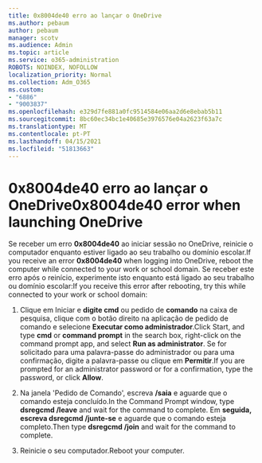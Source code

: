 ```yaml
---
title: 0x8004de40 erro ao lançar o OneDrive
ms.author: pebaum
author: pebaum
manager: scotv
ms.audience: Admin
ms.topic: article
ms.service: o365-administration
ROBOTS: NOINDEX, NOFOLLOW
localization_priority: Normal
ms.collection: Adm_O365
ms.custom:
- "6886"
- "9003837"
ms.openlocfilehash: e329d7fe881a0fc9514584e06aa2d6e8ebab5b11
ms.sourcegitcommit: 8bc60ec34bc1e40685e3976576e04a2623f63a7c
ms.translationtype: MT
ms.contentlocale: pt-PT
ms.lasthandoff: 04/15/2021
ms.locfileid: "51813663"
---
```

# <a name="0x8004de40-error-when-launching-onedrive"></a><span data-ttu-id="46779-102">0x8004de40 erro ao lançar o OneDrive</span><span class="sxs-lookup"><span data-stu-id="46779-102">0x8004de40 error when launching OneDrive</span></span>

<span data-ttu-id="46779-103">Se receber um erro **0x8004de40** ao iniciar sessão no OneDrive, reinicie o computador enquanto estiver ligado ao seu trabalho ou domínio escolar.</span><span class="sxs-lookup"><span data-stu-id="46779-103">If you receive an error **0x8004de40** when  logging into OneDrive, reboot the computer while connected to your work or school domain.</span></span> <span data-ttu-id="46779-104">Se receber este erro após o reinício, experimente isto enquanto está ligado ao seu trabalho ou domínio escolar:</span><span class="sxs-lookup"><span data-stu-id="46779-104">If you receive this error after rebooting, try this while connected to your work or school domain:</span></span>

1. <span data-ttu-id="46779-105">Clique em Iniciar e **digite cmd** ou pedido de **comando**  na caixa de pesquisa, clique com o botão direito na aplicação de pedido de comando e selecione  **Executar como administrador**.</span><span class="sxs-lookup"><span data-stu-id="46779-105">Click Start, and type **cmd** or **command prompt**  in the search  box, right-click on the command prompt app, and select  **Run as administrator**.</span></span> <span data-ttu-id="46779-106">Se for solicitado para uma palavra-passe do administrador ou para uma confirmação, digite a palavra-passe ou clique em **Permitir**.</span><span class="sxs-lookup"><span data-stu-id="46779-106">If you are prompted for an administrator password or for a confirmation, type the password, or click **Allow**.</span></span>  

2. <span data-ttu-id="46779-107">Na janela 'Pedido de Comando', escreva **/saia**  e aguarde que o comando esteja concluído.</span><span class="sxs-lookup"><span data-stu-id="46779-107">In the Command Prompt window, type **dsregcmd /leave**  and wait for the command to complete.</span></span> <span data-ttu-id="46779-108">Em **seguida, escreva dsregcmd /junte-se** e aguarde que o comando esteja completo.</span><span class="sxs-lookup"><span data-stu-id="46779-108">Then type **dsregcmd /join** and wait for the command to complete.</span></span>
3. <span data-ttu-id="46779-109">Reinicie o seu computador.</span><span class="sxs-lookup"><span data-stu-id="46779-109">Reboot your computer.</span></span>
